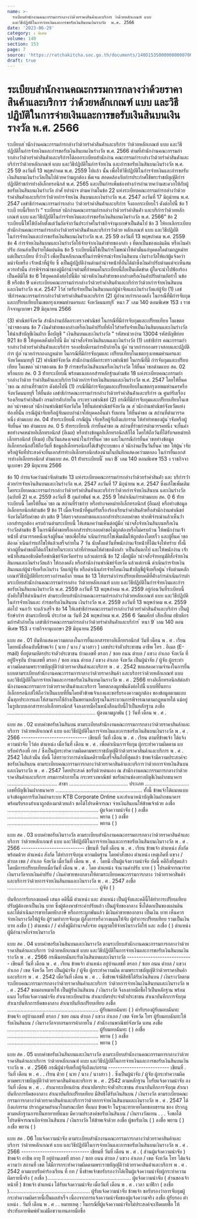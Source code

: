 ```yaml
---
name: >-
  ระเบียบสำนักงานคณะกรรมการกลางว่าด้วยราคาสินค้าและบริการ ว่าด้วยหลักเกณฑ์ แบบ
  และวิธีปฏิบัติในการจ่ายเงินและการขอรับเงินสินบนเงินรางวัล  พ.ศ. 2566
date: '2023-06-29'
category: ง พิเศษ
volume: 140
section: 153
page: 7
source: 'https://ratchakitcha.soc.go.th/documents/140D153S0000000000700.pdf'
draft: true
---
```


# ระเบียบสำนักงานคณะกรรมการกลางว่าด้วยราคาสินค้าและบริการ ว่าด้วยหลักเกณฑ์ แบบ และวิธีปฏิบัติในการจ่ายเงินและการขอรับเงินสินบนเงินรางวัล  พ.ศ. 2566

ระเบียบส ํานักงํานคณะกรรมกํารกลํางว่ําด้วยรําคําสินค้ําและบริกําร ว่ําด้วยหลักเกณฑ์ แบบ และวิธีปฏิบัติในกํารจ่ํายเงินและกํารขอรับเงินสินบนเงินรํางวัล พ.ศ. 2566 ตํามที่สํานักงํานคณะกรรมกํารกลํางว่ําด้วยรําคําสินค้ําและบริกํารได้ออกระเบียบสํานักงําน คณะกรรมกํารกลํางว่ําด้วยรําคําสินค้ําและบริกํารว่ําด้วยหลักเกณฑ์ แบบ และวิธีปฏิบัติในกํารจ่ํายเงิน และกํารขอรับเงินสินบนเงินรํางวัล พ.ศ. 25 59 ลงวันที่ 13 พฤษภําคม พ.ศ. 2559 ไปแล้ว นั้น เพื่อให้วิธีปฏิบัติในกํารจ่ํายเงินและกํารขอรับเงินสินบนเงินรํางวัลเป็นไปด้วยควํามถูกต้อง ชัดเจน สอดคล้องกับกํารประกําศใช้พระรําชบัญญัติกํารปฏิบัติรําชกํารทํางอิเล็กทรอนิกส์ พ.ศ. 2565 และเป็นกํารเพิ่มช่องทํางกํารอํานวยควํามสะดวกให้กับผู้ขอรับเงินสินบนเงินรํางวัล อําศั ยอํานําจ ตํามควํามในข้อ 22 แห่งระเบียบคณะกรรมกํารกลํางว่ําด้วยรําคําสินค้ําและบริกํารว่ําด้วยกํารจ่ํายเงิน สินบนและเงินรํางวัล พ.ศ. 2547 ลงวันที่ 17 มิถุนํายน พ.ศ. 2547 เลขําธิกํารคณะกรรมกํารกลําง ว่ําด้วยรําคําสินค้ําและบริกําร จึงออกระเบียบไว้ ดังต่อไปนี้ ข้อ 1 ระเบี ยบนี้เรียกว่ํา “ ระเบียบส ํานักงํานคณะกรรมกํารกลํางว่ําด้วยรําคําสินค้ํา และบริกํารว่ําด้วยหลักเกณฑ์ แบบ และวิธีปฏิบัติในกํารจ่ํายเงินและกํารขอรับเงินสินบนเงินรํางวัล พ.ศ. 2566” ข้อ 2 ระเบียบนี้ให้ใช้บังคับตั้งแต่วันถัดจํากวันประกําศในรําชกิจจํานุเบกษําเป็นต้นไป ข้อ 3 ให้ยกเลิกระเบียบสํานักงํานคณะกรรมกํารกลํางว่ําด้วยรําคําสินค้ําและบริกํารว่ําด้วย หลักเกณฑ์ แบบ และวิธีปฏิบัติในกํารจ่ํายเงินและกํารขอรับเงินสินบนเงินรํางวัล พ.ศ. 25 59 ลงวันที่ 13 พฤษภําคม พ.ศ. 2559 ข้อ 4 กํารจ่ํายเงินสินบนและเงินรํางวัลให้จ่ํายจํากเงินค่ําขํายของกลํา ง ที่ตกเป็นของแผ่นดิน หรือเงินค่ําปรับ ก่อนส่งเป็นรํายได้แผ่นดิน ข้อ 5 ระเบียบนี้มิใช่เป็นกํารโฆษณําให้คํามั่นแก่บุคคลใดตํามกฎหมําย แต่เป็นระเบียบ ที่วํางไว้ เพื่อเป็นหลักเกณฑ์ในกํารพิจํารณําจ่ํายเงินสินบน เงินรํางวัลให้แก่ผู้แจ้งควํามนําจับหรือ เจ้ําหน้ําที่ผู้จับ ซึ่ งเป็นผู้ปฏิบัติงํานตํามอํานําจหน้ําที่อันได้มําซึ่งเงินค่ําปรับตํามแต่จะเห็นสมควรเท่ํานั้น กํารพิจํารณําของผู้มีอํานําจตํามที่กําหนดในระเบียบนี้ถือเป็นเด็ดขําด ผู้ใดจะนําไปฟ้องร้องเป็นคดีมิได้ ข้อ 6 ให้บุคคลดังต่อไปนี้มีอ ํานําจหักเงินค่ําขํายของกลํางหรือเงินค่ําปรับตํามอัตรําใ นข้อ 8 หรือข้อ 9 แห่งระเบียบคณะกรรมกํารกลํางว่ําด้วยรําคําสินค้ําและบริกํารว่ําด้วยกํารจ่ํายเงินสินบน และเงินรํางวัล พ.ศ. 2547 ไว้ส ําหรับจ่ํายเป็นเงินสินบนแก่ผู้นําจับและเงินรํางวัลแก่ผู้จับ (1) เลขําธิกํารคณะกรรมกํารกลํางว่ําด้วยรําคําสินค้ําและบริกําร (2) ผู้อํานวยกํารกองคลัง ในกรณีที่มีกํารจับกุมและเปรียบเทียบในเขตกรุงเทพมหํานครและ จังหวัดนนทบุรี ้ หนา 7 ่ เลม 140 ตอนพิเศษ 153 ง ราชกิจจานุเบกษา 29 มิถุนายน 2566

(3) พําณิชย์จังหวัด สํานักงํานปลัดกระทรวงพําณิชย์ ในกรณีที่มีกํารจับกุมและเปรียบเทียบ ในเขตอ ํานําจของตน ข้อ 7 เงินค่ําขํายของกลํางหรือเงินค่ําปรับที่หักไว้สําหรับจ่ํายเป็นเงินสินบนและเงินรํางวัล ให้นําเข้ําบัญชีเงินฝําก ชื่อบัญชี “ เงินสินบนและเงินรํางวัล ” รหัสหน่วยงําน 13004 รหัสบัญชีย่อย 921 ข้อ 8 ให้บุคคลดังต่อไปนี้ มีอ ํานําจสั่งจ่ํายเงินสินบนและเงินรํางวัล (1) เลขําธิกําร คณะกรรมกํารกลํางว่ําด้วยรําคําสินค้ําและบริกําร รองอธิบดีกรมกํารค้ําภํายใน ผู้อ ํานวยกํารกองตรวจสอบและปฏิบัติกําร ผู้อ ํานวยกํารกองกฎหมําย ในกรณีที่มีกํารจับกุมและ เปรียบเทียบในเขตกรุงเทพมหํานครและจังหวัดนนทบุรี (2) พําณิชย์จังหวัด สํานักงํานปลัดกระทรวงพําณิชย์ ในกรณีที่มี กํารจับกุมและเปรียบเทียบ ในเขตอ ํานําจของตน ข้อ 9 กํารขอรับเงินสินบนหรือเงินรํางวัล ให้ยื่นค ําขอตํามแบบ สค. 02 หรือแบบ สค. 0 3 ท้ํายระเบียบนี้ พร้อมแนบเอกสํารหลักฐํานตํามข้อ 18 แห่งระเบียบคณะกรรมกํารกลํางว่ําด้วย รําคําสินค้ําและบริกํารว่ําด้วยกํารจ่ํายเงินสินบนและเงินรํางวัล พ.ศ. 2547 โดยให้ยื่นค ําขอ ณ สถํานที่รําชกําร ดังต่อไปนี้ (1) กรณีที่มีกํารจับกุมและเปรียบเทียบในเขตกรุงเทพมหํานครหรือจังหวัดนนทบุรี ให้ยื่นต่อ เลขําธิกํารคณะกรรมกํารกลํางว่ําด้วยรําคําสินค้ําและบริกําร ณ ศูนย์รับเรื่องร้องเรียนรําคําสินค้ํา กรมกํารค้ําภํายใน กระทรวงพําณิชย์ (2) กรณีที่มีกํารจับกุมและเปรียบเทียบในเขตอ ํานําจของส ํานักงํานพําณิชย์จังหวัดใด ให้ยื่นต่อพําณิชย์จังหวัด ณ ส ํานักงํานพําณิชย์จังหวัดแห่งท้องที่นั้น กรณีผู้นําจับหรือผู้จับมอบอํานําจให้บุคคลอื่นมํา รับแทน ให้ยื่นคําขอ ณ สถํานที่ตํามวรรคหนึ่ง ตํามแบบ สค. 04 ท้ํายระเบียบนี้ กรณีผู้น ําจับหรือผู้จับถึงแก่กรรม ให้ทํายําทของผู้น ําจับหรือผู้จับยื่นค ําขอ ตํามแบบ สค. 0 5 ท้ํายระเบียบนี้ กํารยื่นคําขอ ณ สถํานที่รําชกํารตํามวรรคหนึ่ง จะยื่นคําขอทํางจดหมํายอิเล็กทรอนิกส์ (อีเมล) หรือทํางข้อมูลอิเล็กทรอนิกส์ก็ได้ โดยให้ถือวันที่ได้รับจดหมํายอิเล็กทรอนิกส์ (อีเมล) เป็นวันแสดงเจตนําในกํารยื่นค ําขอ และในกรณีกํารยื่นค ําขอทํางข้อมูลอิเล็กทรอนิกส์ให้ถือวันที่ ข้อมูลอิเล็กทรอนิกส์ได้เข้ําสู่ระบบของ ส ํานักงํานเป็นวันยื่นค ําขอ ให้ผู้น ําจับหรือผู้จับที่ประสงค์จะยื่นเอกสํารทํางอิเล็กทรอนิกส์ลงนํามในบันทึกแสดงควํามตกลง ในกํารยื่นเอกสํารทํางอิเล็กทรอนิกส์ ตํามแบบ สค. 01 ท้ํายระเบียบนี้ ้ หนา 8 ่ เลม 140 ตอนพิเศษ 153 ง ราชกิจจานุเบกษา 29 มิถุนายน 2566

ข้อ 10 กํารแจ้งควํามนําจับตํามข้อ 13 แห่งระเบียบคณะกรรมกํารกลํางว่ําด้วยรําคําสินค้ํา และ บริกํารว่ําด้วยกํารจ่ํายเงินสินบนและเงินรํางวัล พ.ศ. 2547 ลงวันที่ 17 มิถุนํายน พ.ศ. 2547 ซึ่งแก้ไขเพิ่มเติมโดยระเบียบคณะกรรมกํารกลํางว่ําด้วยรําคําสินค้ําและบริกํารว่ําด้วยกํารจ่ํายเงินสินบน และเงินรํางวัล (ฉบับที่ 2) พ.ศ. 2559 ลงวันที่ 8 กุมภําพันธ์ พ.ศ. 255 9 ให้ดําเนินกํารตํามแบบ สค. 0 6 ท้ํายระเบียบนี้ โดยให้ยื่นค ําขอ ณ สถํานที่รําชกําร หรือทํางจดหมํายอิเล็กทรอนิกส์ (อีเมล) หรือทํางข้อมูลอิเล็กทรอนิกส์ตํามข้อ 9 ข้อ 11 เมื่อเจ้ําหน้ําที่ศูนย์รับเรื่องร้องเรียนรําคําสินค้ําหรือสํานักงํานพําณิชย์จังหวัดได้รับคําขอ ตํา มข้อ 9 ให้ตรวจสอบคําขอและเอกสํารประกอบคําขอ หํากพิจํารณําแล้วเห็นว่ําเอกสํารถูกต้อง ครบถ้วนตํามระเบียบนี้ ให้เสนอควํามเห็นต่อผู้มีอ ํานําจสั่งจ่ํายเงินสินบนหรือเงินรํางวัลตํามข้อ 8 ในกรณีที่คําขอหรือเอกสํารประกอบคําขอไม่ถูกต้องหรือไม่ครบถ้วน ให้พนักงํานเจ้ําหน้ําที่ ตํามวรรคหนึ่งแจ้งผู้ยื่นค ําขอเพื่อให้ด ําเนินกํารแก้ไขเพิ่มเติมให้ถูกต้องโดยเร็ว และผู้ยื่นค ําขอ ต้องด ําเนินกํารแก้ไขให้แล้วเสร็จภํายใน 7 วัน นับตั้งแต่วันที่พนักงํานเจ้ําหน้ําที่ได้แจ้งให้ทรําบ ทั้งนี้ หํากผู้ยื่นคําขอมิได้แก้ไขภํายในระยะเวลําที่กําหนดให้คําขอดังกล่ํา วเป็นอันตกไป และให้พนักงําน เจ้ําหน้ําที่เสนออธิบดีหรือพําณิชย์จังหวัดทรําบ แล้วแต่กรณี ข้อ 12 เมื่อผู้มีอ ํานําจสั่งจ่ํายอนุมัติสั่งจ่ํายเงินสินบนและเงินรํางวัลแล้ว ให้กองคลัง หรือสํานักงํานพําณิชย์จังหวัด แล้วแต่กรณี ดําเนินกํารจ่ํายเงินสินบนแก่ผู้นําจับหรือเงินรําง วัลแก่ผู้จับ หรือดําเนินกํารจ่ํายโอนเงินเข้ําบัญชีผู้จับหรือผู้น ําจับตํามหลักเกณฑ์วิธีปฏิบัติที่กระทรวงกํารคลังก ําหนด ข้อ 13 ให้บรรดํากํารเปรียบเทียบคดีที่ค้ํางกํารดําเนินกํารตํามระเบียบสํานักงํานคณะกรรมกํารกลําง ว่ําด้วยหลักเกณฑ์ แบบ และวิธีปฏิบัติในกํารจ่ํายเงินและกํารขอรับเงินสินบนเงินรํางวัล พ.ศ. 2559 ลงวันที่ 13 พฤษภําคม พ.ศ. 2559 อยู่ก่อนวันที่ระเบียบนี้บังคับใช้ให้ดําเนินกําร ตํามระเบียบสํานักงํานคณะกรรมกํารกลํางว่ําด้วยหลักเกณฑ์ แบบ และวิธีปฏิบัติในกํารจ่ํายเงินและ กํารขอรับเงินสินบน เงินรํางวัล พ.ศ. 2559 ลงวันที่ 13 พฤษภําคม พ.ศ. 2559 ต่อไป จนกว่ํา จะแล้วเสร็จ ข้อ 14 ให้เลขําธิกํารคณะกรรมกํารกลํางว่ําด้วยรําคําสินค้ําและบริกําร เป็นผู้รักษํากําร ตํามระเบียบนี้ ประกําศ ณ วันที่ 24 พฤษภําคม พ.ศ. 256 6 วัฒนศักย์ เสือเอี่ยม อธิบดีกรมกํารค้ําภํายใน เลขําธิกํารคณะกรรมกํารกลํางว่ําด้วยรําคําสินค้ําและบริกําร ้ หนา 9 ่ เลม 140 ตอนพิเศษ 153 ง ราชกิจจานุเบกษา 29 มิถุนายน 2566

แบบ สค . 01 บันทึกแสดงความตกลงในการยื่นเอกสารทางอิเล็กทรอนิกส์ วันที่ เดือน พ . ศ . เรียน โดยหนังสือฉบับนี้ข้าพเจ้า ( นาย / นาง / นางสาว ) เลขประจําตัวประชาชน อาชีพ โทร . อีเมล (E-mail) ที่อยู่ตามบัตรประจําตัวประชาชน บ้านเลขที่ ตรอก / ซอย ถนน ตําบล / แขวง อําเภอ จังหวัด ที่อยู่ปัจจุบัน บ้านเลขที่ ตรอก / ซอย ถนน ตําบล / แขวง อําเภอ จังหวัด เป็นผู้นําจับ / ผู้จับ ผู้กระทําความผิดตามพระราชบัญญัติว่าด้วยราคาสินค้าและบริการ พ . ศ . 2542 ขอแสดงความจํานงในการยื่นแบบตามระเบียบสํานักงานคณะกรรมการกลางว่าด้วยราคาสินค้า และบริการว่าด้วยหลักเกณฑ์ แบบ และวิธีปฏิบัติในการจ่ายเงินและการขอรับเงินสินบนเงินรางวัล พ . ศ . 2566 ทางอิเล็กทรอนิกส์ต่อสํานักงานคณะกรรมการว่าด้วยราคาสินค้าและบริการ โดยตกลงผูกพันดังต่อไปนี้ แบบที่ยื่นทางอิเล็กทรอนิกส์ให้ถือว่าเป็นแบบที่ยื่นโดยตัวข้าพเจ้าเองและขอรับรองความถูกต้อง ของข้อมูลตามแบบนั้นทุกประการและให้สามารถใช้อ้างเป็นพยานหลักฐานในกระบวนการพิจารณาตามกฎหมายได้ แม้อยู่ในรูปแบบเอกสารทางอิเล็กทรอนิกส์ จึงลงลายมือในหนังสือฉบับนี้ไว้เป็นหลักฐาน ลงชื่อ ............................................................ ผู้ลงนามผูกพัน ( ) วันที่ เดือน พ . ศ .

แบบ สค . 02 แบบคําขอรับเงินสินบน ตามระเบียบสํานักงานคณะกรรมการกลางว่าด้วยราคาสินค้าและบริการ ว่าด้วยหลักเกณฑ์ แบบ และวิธีปฏิบัติในการจ่ายเงินและการขอรับเงินสินบนเงินรางวัล พ . ศ . 2566 ---------------------------- เขียนที่ วันที่ เดือน พ . ศ . เรียน ตามที่ข้าพเจ้า ได้แจ้งความนําจับ ไว้ต่อ ตําแหน่ง เมื่อวันที่ เดือน พ . ศ . เพื่อดําเนินการจับกุม ผู้กระทําความผิดตาม แบบรับคําร้องที่ กท / ซึ่งเป็นผู้กระทําความผิดตามพระราชบัญญัติว่าด้วยราคาสินค้าและบริการ พ . ศ . 2542 ไปแล้วนั้น บัดนี้ ได้ทราบว่าการดําเนินคดีรายนี้เสร็จสิ้นถึงที่สุดแล้ว ข้าพเจ้ามีความประสงค์จะขอรับเงินสินบน ตามระเบียบคณะกรรมการกลางว่าด้วยราคาสินค้าและบริการว่าด้วยการจ่ายเงินสินบนและเงินรางวัล พ . ศ . 2547 โดยประสงค์ ขอรับด้วยตนเอง ณ สํานักงานคณะกรรมการกลางว่าด้วยราคาสินค้าและบริการ กรมการค้าภายใน กระทรวงพาณิชย์ ขอรับผ่านช่องทางบัญชีเงินฝากธนาคาร .................................. สาขา ........................................ ประเภท .............................. เลขที่บัญชีเงินฝากธนาคาร ........................................................... ทั้งนี้ ข้าพเจ้าได้แนบแบบแจ้งข้อมูลการรับเงินผ่านระบบ KTB Corporate Online และสําเนาหน้าบัญชีเงินฝากธนาคารพร้อมรับรองสําเนาถูกต้องมาด้วยแล้ว ขอได้โปรดพิจารณา จ่ายเงินสินบนให้ข้าพเจ้าด้วย ลงชื่อ .............................................................. ผู้แจ้งความนําจับ ( ) ลงชื่อ .............................................................. พยาน ( ) ลงชื่อ .............................................................. พยาน ( )

แบบ สค . 03 แบบคําขอรับเงินรางวัล ตามระเบียบสํานักงานคณะกรรมการกลางว่าด้วยราคาสินค้าและบริการ ว่าด้วยหลักเกณฑ์ แบบ และวิธีปฏิบัติในการจ่ายเงินและการขอรับเงินสินบนเงินรางวัล พ . ศ . 2566 --------------------------- เขียนที่ วันที่ เดือน พ . ศ . เรียน ข้าพเจ้า ตําแหน่ง สังกัด พร้อมด้วย ตําแหน่ง สังกัด ได้ทําการจับกุม ความผิดฐาน โดยคําสั่งของ ตําแหน่ง เหตุเกิดที่ แขวง / ตําบล เขต / อําเภอ จังหวัด เมื่อวันที่ เดือน พ . ศ . โดยมี เป็นผู้แจ้งความนําจับ บัดนี้ คดีถึงที่สุดแล้ว โดยมีการเปรียบเทียบเมื่อวันที่ เดือน พ . ศ . โดย ตําแหน่ง จํานวนค่าปรับ บาท ( ) โปรดพิจารณาจ่ายเงินรางวัลจากเงินค่าปรับ / เงินค่าขายของกลางให้ตามระเบียบคณะกรรมการกลาง ว่าด้วยราคาสินค้าและบริการว่าด้วยการจ่ายเงินสินบนและเงินรางวัล พ . ศ . 2547 ลงชื่อ .............................................................. ผู้จับ ( )

บันทึกการรับรองผลคดี เสนอ คดีนี้มี ตําแหน่ง และ ตําแหน่ง เป็นผู้จับและคดีนี้ได้ทําการเปรียบเทียบปรับผู้ต้องหาเป็นเงิน บาท ซึ่งผู้ต้องหาชําระค่าปรับแล้ว เป็นผู้จับของกลาง ซึ่งได้ตกเป็นของแผ่นดิน และได้ดําเนินการขายโดยหักภาษี หรือภาระผูกพันแล้ว มีเงินค่าขายของกลาง เป็นเงิน บาท เห็นควรจ่ายเงินรางวัลให้ผู้จับ ผู้ร่วมทําการจับกุม ผู้สั่งการหรือวางแผนให้จับ ผู้ทําการเปรียบเทียบ รวมเป็นเงิน บาท ลงชื่อ ( ) ตําแหน่ง / / คําสั่งผู้มีอํานาจสั่งจ่าย อนุญาตให้จ่ายเงินรางวัลให้ และ ลงชื่อ ( ) ตําแหน่ง ผู้มีอํานาจสั่งจ่ายเงินรางวัล

แบบ สค . 04 แบบคําขอรับเงินสินบนและเงินรางวัล ตามระเบียบสํานักงานคณะกรรมการกลางว่าด้วยราคาสินค้าและบริการ ว่าด้วยหลักเกณฑ์ แบบ และวิธีปฏิบัติในการจ่ายเงินและการขอรับเงินสินบนเงินรางวัล พ . ศ . 2566 กรณีมอบฉันทะรับเงินสินบนและเงินรางวัล ---------------------------- เขียนที่ วันที่ เดือน พ . ศ . เรียน ข้าพเจ้า ตําแหน่ง อยู่บ้านเลขที่ ตรอก / ซอย ถนน ตําบล / แขวง อําเภอ / เขต จังหวัด โทร เป็นผู้นําจับ / ผู้จับ ผู้กระทําความผิด ตามพระราชบัญญัติว่าด้วยราคาสินค้าและบริการ พ . ศ . 2542 เมื่อวันที่ เดือน พ . ศ . . ซึ่งข้าพเจ้ามีสิทธิได้รับเงินสินบน / เงินรางวัลตามระเบียบคณะกรรมการกลางว่าด้วยราคาสินค้าและบริการ ว่าด้วยการจ่ายเงินเงินสินบนและเงินรางวัล พ . ศ . 2547 ขอมอบหมายให้ เป็นผู้รับเงินสินบน / เงินรางวัล จึงลงลายมือชื่อไว้เป็นหลักฐาน พร้อมแนบ ใบรับแจ้งความนําจับ สําเนาทะเบียนบ้าน สําเนาบัตรประจําตัวประชาชน สําเนาบันทึกการจับกุม สําเนาบันทึกการยึดของกลาง สําเนาบันทึกเปรียบเทียบ ลงชื่อ .............................................................. ผู้รับมอบฉันทะ ( ) คํารับรองผู้รับมอบฉันทะ ข้าพเจ้า อยู่บ้านเลขที่ ตรอก / ซอย ถนน ตําบล / แขวง อําเภอ / เขต จังหวัด โทร ผู้รับมอบฉันทะให้รับเงินสินบน / เงินรางวัลจากกรมการค้าภายใน / สํานักงานพาณิชย์จังหวัด แทน ลงชื่อ .............................................................. ผู้รับมอบฉันทะ ( ) ลงชื่อ .............................................................. พยาน ( ) ลงชื่อ .............................................................. พยาน ( )

แบบ สค . 05 แบบคําขอรับเงินสินบนและเงินรางวัล ตามระเบียบสํานักงานคณะกรรมการกลางว่าด้วยราคาสินค้าและบริการ ว่าด้วยหลักเกณฑ์ แบบ และวิธีปฏิบัติในการจ่ายเงินและการขอรับเงินสินบนเงินรางวัล พ . ศ . 2566 กรณีผู้นําจับหรือผู้จับถึงแก่กรรม -------------------------- เขียนที่ . วันที่ เดือน พ . ศ . . เรียน ด้วย ( นาย / นาง / นางสาว ) . ซึ่งเป็นผู้นําจับ / ผู้จับ ผู้กระทําความผิดตามพระราชบัญญัติว่าด้วยราคาสินค้าและบริการ พ . ศ . 2542 ตามหลักฐาน ใบรับแจ้งความนําจับ ลงวันที่ เดือน พ . ศ . . สําเนาทะเบียนบ้าน สําเนาบัตรประจําตัวประชาชน สําเนาบันทึกการจับกุม สําเนาบันทึกการยึดของกลาง สําเนาบันทึกเปรียบเทียบ มีสิทธิได้รับเงินสินบน / เงินรางวัล ตามระเบียบคณะกรรมการกลางว่าด้วยราคาสินค้าและบริการว่าด้วยการจ่ายเงินสินบนและเงินรางวัล พ . ศ . 2547 ได้ถึงแก่กรรม ปรากฏตามสําเนาใบมรณะบัตร ที่แนบ ข้าพเจ้า ในฐานะทายาทโดยชอบธรรม ของ ปรากฏตามหลักฐานการเป็นทายาทที่แนบ มีความประสงค์ขอรับเงินสินบน / เงินรางวัลแทน . . . จึงขอได้โปรดพิจารณาเบิกจ่ายเงินสินบน / เงินรางวัล ให้ข้าพเจ้าด้วย ลงชื่อ ผู้ขอรับเงิน ( ) ลงชื่อ พยาน ( ) ลงชื่อ พยาน ( )

แบบ สค . 06 ใบแจ้งความนําจับ ตามระเบียบสํานักงานคณะกรรมการกลางว่าด้วยราคาสินค้าและบริการ ว่าด้วยหลักเกณฑ์ แบบ และวิธีปฏิบัติในการจ่ายเงินและการขอรับเงินสินบนเงินรางวัล พ . ศ . 2566 ----------------------------- เขียนที่ วันที่ เดือน พ . ศ . ( ส่วนผู้แจ้งความนําจับ ) ข้าพเจ้า อาชีพ อายุ ปี อยู่บ้านเลขที่ ตรอก / ซอย ถนน ตําบล / แขวง อําเภอ / เขต จังหวัด โทร ได้แจ้งความว่า สถานที่ เขต ได้มีการกระทําความผิดตามพระราชบัญญัติว่าด้วยราคาสินค้าและบริการ พ . ศ . 2542 ตามแบบรับคําร้องเรียน ที่ กท / ซึ่งข้าพเจ้าขอรับรองว่าได้เป็นผู้แจ้งความนําจับผู้กระทําความผิดรายนี้จริง ( ลงชื่อ )......................................................... ผู้แจ้งความนําจับ ( ส่วนของเจ้าหน้าที่ ) ข้าพเจ้า ตําแหน่ง ได้รับแจ้งความนําจับ เมื่อวันที่ เดือน พ . ศ . เวลา นาฬิกา ( ลงชื่อ )....................................................... ผู้รับแจ้งความนําจับ ข้าพเจ้า ขอรับรองว่าการจับกุมผู้กระทําความผิดรายนี้เป็นผลสําเร็จ เนื่องจากการแจ้งความนําจับของผู้แจ้งความจริง ลงชื่อ ผู้รับรอง ตําแหน่ง . วันที่ เดือน พ . ศ . . หมายเหตุ : ในกรณีที่ผู้แจ้งความนําจับไม่ประสงค์จะเปิดเผยชื่อ ให้ประทับลายพิมพ์หัวแม่มือขวาแทนลายมือชื่อ
